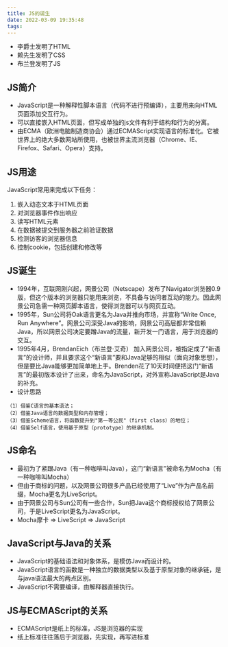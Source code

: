 ```yaml
---
title: JS的诞生
date: 2022-03-09 19:35:48
tags:
---
```

- 李爵士发明了HTML
- 赖先生发明了CSS
- 布兰登发明了JS

## JS简介
- JavaScript是一种解释性脚本语言（代码不进行预编译），主要用来向HTML页面添加交互行为。
- 可以直接嵌入HTML页面，但写成单独的js文件有利于结构和行为的分离。
- 由ECMA（欧洲电脑制造商协会）通过ECMAScript实现语言的标准化。它被世界上的绝大多数网站所使用，也被世界主流浏览器（Chrome、IE、Firefox、Safari、Opera）支持。
## JS用途
JavaScript常用来完成以下任务：
1. 嵌入动态文本于HTML页面
2. 对浏览器事件作出响应
3. 读写HTML元素
4. 在数据被提交到服务器之前验证数据
5. 检测访客的浏览器信息
6. 控制cookie，包括创建和修改等
## JS诞生
- 1994年，互联网刚兴起，网景公司（Netscape）发布了Navigator浏览器0.9版，但这个版本的浏览器只能用来浏览，不具备与访问者互动的能力。因此网景公司急需一种网页脚本语言，使得浏览器可以与网页互动。
- 1995年，Sun公司将Oak语言更名为Java并推向市场，并宣称“Write Once, Run Anywhere”。网景公司深受Java的影响，网景公司高层都非常信赖Java，所以网景公司决定要蹭Java的流量，新开发一门语言，用于浏览器的交互。
- 1995年4月，BrendanEich（布兰登·艾奇） 加入网景公司，被指定成了“新语言”的设计师，并且要求这个“新语言”要和Java足够的相似（面向对象思想），但是要比Java能够更加简单地上手。Brenden花了10天时间便把这门“新语言”的最初版本设计了出来，命名为JavaScript，对外宣称JavaScript是Java的补充。
- 设计思路

```
（1）借鉴C语言的基本语法；
（2）借鉴Java语言的数据类型和内存管理；
（3）借鉴Scheme语言，将函数提升到"第一等公民"（first class）的地位；
（4）借鉴Self语言，使用基于原型（prototype）的继承机制。
```

## JS命名
- 最初为了紧跟Java（有一种咖啡叫Java），这门“新语言”被命名为Mocha（有一种咖啡叫Mocha）
- 但由于商标的问题，以及网景公司很多产品已经使用了“Live”作为产品名前缀，Mocha更名为LiveScript。
- 由于网景公司与Sun公司有一些合作，Sun把Java这个商标授权给了网景公司，于是LiveScript更名为JavaScript。
- Mocha摩卡 => LiveScript => JavaScript

## JavaScript与Java的关系
- JavaScript的基础语法和对象体系，是模仿Java而设计的。
- JavaScript语言的函数是一种独立的数据类型以及基于原型对象的继承链，是与java语法最大的两点区别。
- JavaScript不需要编译，由解释器直接执行。

## JS与ECMAScript的关系
- ECMAScript是纸上的标准，JS是浏览器的实现
- 纸上标准往往落后于浏览器，先实现，再写进标准
